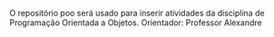 O repositório poo será usado para inserir atividades da disciplina de Programação Orientada a Objetos.
Orientador: Professor Alexandre
